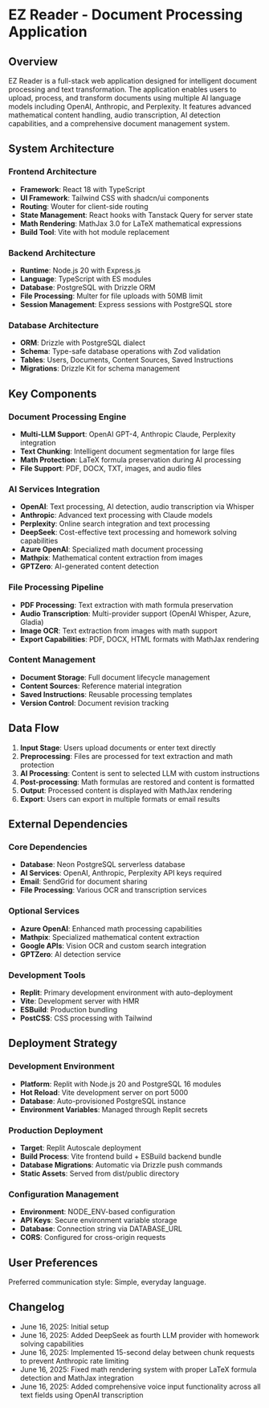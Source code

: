 # EZ Reader - Document Processing Application

## Overview

EZ Reader is a full-stack web application designed for intelligent document processing and text transformation. The application enables users to upload, process, and transform documents using multiple AI language models including OpenAI, Anthropic, and Perplexity. It features advanced mathematical content handling, audio transcription, AI detection capabilities, and a comprehensive document management system.

## System Architecture

### Frontend Architecture
- **Framework**: React 18 with TypeScript
- **UI Framework**: Tailwind CSS with shadcn/ui components
- **Routing**: Wouter for client-side routing
- **State Management**: React hooks with Tanstack Query for server state
- **Math Rendering**: MathJax 3.0 for LaTeX mathematical expressions
- **Build Tool**: Vite with hot module replacement

### Backend Architecture
- **Runtime**: Node.js 20 with Express.js
- **Language**: TypeScript with ES modules
- **Database**: PostgreSQL with Drizzle ORM
- **File Processing**: Multer for file uploads with 50MB limit
- **Session Management**: Express sessions with PostgreSQL store

### Database Architecture
- **ORM**: Drizzle with PostgreSQL dialect
- **Schema**: Type-safe database operations with Zod validation
- **Tables**: Users, Documents, Content Sources, Saved Instructions
- **Migrations**: Drizzle Kit for schema management

## Key Components

### Document Processing Engine
- **Multi-LLM Support**: OpenAI GPT-4, Anthropic Claude, Perplexity integration
- **Text Chunking**: Intelligent document segmentation for large files
- **Math Protection**: LaTeX formula preservation during AI processing
- **File Support**: PDF, DOCX, TXT, images, and audio files

### AI Services Integration
- **OpenAI**: Text processing, AI detection, audio transcription via Whisper
- **Anthropic**: Advanced text processing with Claude models
- **Perplexity**: Online search integration and text processing
- **DeepSeek**: Cost-effective text processing and homework solving capabilities
- **Azure OpenAI**: Specialized math document processing
- **Mathpix**: Mathematical content extraction from images
- **GPTZero**: AI-generated content detection

### File Processing Pipeline
- **PDF Processing**: Text extraction with math formula preservation
- **Audio Transcription**: Multi-provider support (OpenAI Whisper, Azure, Gladia)
- **Image OCR**: Text extraction from images with math support
- **Export Capabilities**: PDF, DOCX, HTML formats with MathJax rendering

### Content Management
- **Document Storage**: Full document lifecycle management
- **Content Sources**: Reference material integration
- **Saved Instructions**: Reusable processing templates
- **Version Control**: Document revision tracking

## Data Flow

1. **Input Stage**: Users upload documents or enter text directly
2. **Preprocessing**: Files are processed for text extraction and math protection
3. **AI Processing**: Content is sent to selected LLM with custom instructions
4. **Post-processing**: Math formulas are restored and content is formatted
5. **Output**: Processed content is displayed with MathJax rendering
6. **Export**: Users can export in multiple formats or email results

## External Dependencies

### Core Dependencies
- **Database**: Neon PostgreSQL serverless database
- **AI Services**: OpenAI, Anthropic, Perplexity API keys required
- **Email**: SendGrid for document sharing
- **File Processing**: Various OCR and transcription services

### Optional Services
- **Azure OpenAI**: Enhanced math processing capabilities
- **Mathpix**: Specialized mathematical content extraction
- **Google APIs**: Vision OCR and custom search integration
- **GPTZero**: AI detection service

### Development Tools
- **Replit**: Primary development environment with auto-deployment
- **Vite**: Development server with HMR
- **ESBuild**: Production bundling
- **PostCSS**: CSS processing with Tailwind

## Deployment Strategy

### Development Environment
- **Platform**: Replit with Node.js 20 and PostgreSQL 16 modules
- **Hot Reload**: Vite development server on port 5000
- **Database**: Auto-provisioned PostgreSQL instance
- **Environment Variables**: Managed through Replit secrets

### Production Deployment
- **Target**: Replit Autoscale deployment
- **Build Process**: Vite frontend build + ESBuild backend bundle
- **Database Migrations**: Automatic via Drizzle push commands
- **Static Assets**: Served from dist/public directory

### Configuration Management
- **Environment**: NODE_ENV-based configuration
- **API Keys**: Secure environment variable storage
- **Database**: Connection string via DATABASE_URL
- **CORS**: Configured for cross-origin requests

## User Preferences

Preferred communication style: Simple, everyday language.

## Changelog

- June 16, 2025: Initial setup
- June 16, 2025: Added DeepSeek as fourth LLM provider with homework solving capabilities
- June 16, 2025: Implemented 15-second delay between chunk requests to prevent Anthropic rate limiting
- June 16, 2025: Fixed math rendering system with proper LaTeX formula detection and MathJax integration
- June 16, 2025: Added comprehensive voice input functionality across all text fields using OpenAI transcription
